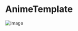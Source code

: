 # AnimeTemplate
![image](https://user-images.githubusercontent.com/82037708/120070085-e55b4480-c0a6-11eb-9ee0-5bb05803f7de.png)
